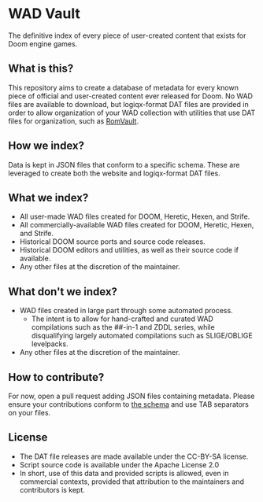 WAD Vault
=========
The definitive index of every piece of user-created content that exists for Doom
engine games.

What is this?
-------------
This repository aims to create a database of metadata for every known piece
of official and user-created content ever released for Doom.  No WAD files
are available to download, but logiqx-format DAT files are provided in order
to allow organization of your WAD collection with utilities that use DAT
files for organization, such as [RomVault](https://www.romvault.com/).

How we index?
-------------
Data is kept in JSON files that conform to a specific schema.  These are
leveraged to create both the website and logiqx-format DAT files.

What we index?
--------------
- All user-made WAD files created for DOOM, Heretic, Hexen, and Strife.
- All commercially-available WAD files created for DOOM, Heretic, Hexen, and
  Strife.
- Historical DOOM source ports and source code releases.
- Historical DOOM editors and utilities, as well as their source code if
  available.
- Any other files at the discretion of the maintainer.

What don't we index?
--------------------
- WAD files created in large part through some automated process.
  - The intent is to allow for hand-crafted and curated WAD compilations such
    as the ##-in-1 and ZDDL series, while disqualifying largely automated
    compilations such as SLIGE/OBLIGE levelpacks.
- Any other files at the discretion of the maintainer.

How to contribute?
------------------
For now, open a pull request adding JSON files containing metadata.  Please
ensure your contributions conform to [the schema](sources/schema.json) and
use TAB separators on your files.

License
-------
- The DAT file releases are made available under the CC-BY-SA license.
- Script source code is available under the Apache License 2.0
- In short, use of this data and provided scripts is allowed, even in
  commercial contexts, provided that attribution to the maintainers and
  contributors is kept.
